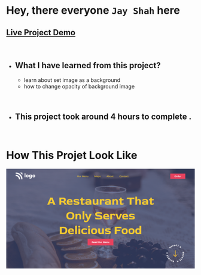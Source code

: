 # Hey, there everyone `Jay Shah` here

## [Live Project Demo](https://project-2-restaurant-home-page.vercel.app/)

<br>

- ## What I have learned from this project?
    -  learn about set image as a background
    -  how to change opacity of background image
<br>

- ## This project took around 4 hours to complete .
<br>

# How This Projet Look Like
![](./assets/project-2.png)